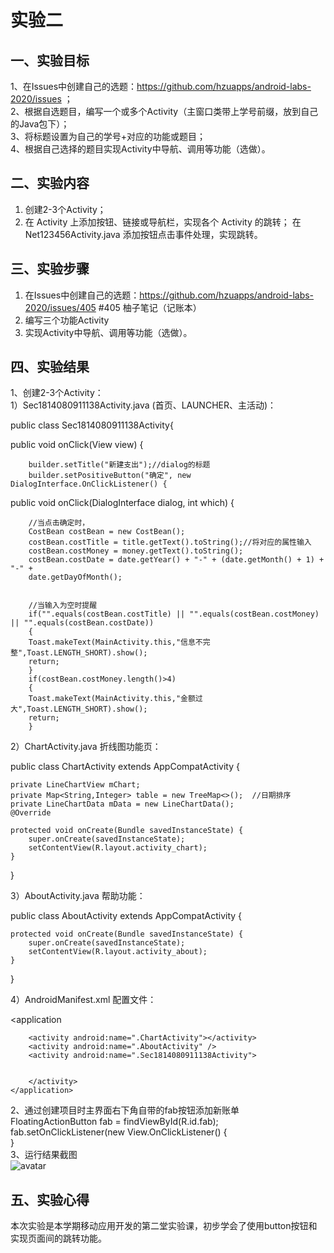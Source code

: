 # 实验二
## 一、实验目标		
1、在Issues中创建自己的选题：https://github.com/hzuapps/android-labs-2020/issues ；  
2、根据自选题目，编写一个或多个Activity（主窗口类带上学号前缀，放到自己的Java包下）；  
3、将标题设置为自己的学号+对应的功能或题目；  
4、根据自己选择的题目实现Activity中导航、调用等功能（选做）。  
## 二、实验内容	
1. 创建2-3个Activity；	
2. 在 Activity 上添加按钮、链接或导航栏，实现各个 Activity 的跳转；
在 Net123456Activity.java 添加按钮点击事件处理，实现跳转。
## 三、实验步骤	
1. 在Issues中创建自己的选题：https://github.com/hzuapps/android-labs-2020/issues/405    #405 柚子笔记（记账本）
2. 编写三个功能Activity
3. 实现Activity中导航、调用等功能（选做）。
## 四、实验结果  
1、创建2-3个Activity：  
1）Sec1814080911138Activity.java (首页、LAUNCHER、主活动)：  
      
  public class Sec1814080911138Activity{
  
 public void onClick(View view) {
 
        builder.setTitle("新建支出");//dialog的标题
        builder.setPositiveButton("确定", new DialogInterface.OnClickListener() {
        
public void onClick(DialogInterface dialog, int which) {

        //当点击确定时，
        CostBean costBean = new CostBean();
        costBean.costTitle = title.getText().toString();//将对应的属性输入
        costBean.costMoney = money.getText().toString();
        costBean.costDate = date.getYear() + "-" + (date.getMonth() + 1) + "-" +
        date.getDayOfMonth();
          
        
        //当输入为空时提醒
        if("".equals(costBean.costTitle) || "".equals(costBean.costMoney) || "".equals(costBean.costDate))
        {
        Toast.makeText(MainActivity.this,"信息不完整",Toast.LENGTH_SHORT).show();
        return;
        }
        if(costBean.costMoney.length()>4)
        {
        Toast.makeText(MainActivity.this,"金额过大",Toast.LENGTH_SHORT).show();
        return;
        }
  
2）ChartActivity.java   折线图功能页：


public class ChartActivity extends AppCompatActivity {

    private LineChartView mChart;
    private Map<String,Integer> table = new TreeMap<>();  //日期排序
    private LineChartData mData = new LineChartData();
    @Override
    
    protected void onCreate(Bundle savedInstanceState) {
        super.onCreate(savedInstanceState);
        setContentView(R.layout.activity_chart);
    }
}



3）AboutActivity.java  帮助功能：

public class AboutActivity extends AppCompatActivity {
  
    protected void onCreate(Bundle savedInstanceState) {
        super.onCreate(savedInstanceState);
        setContentView(R.layout.activity_about);
    }
} 
   
4）AndroidManifest.xml  配置文件：

 <application
       
        <activity android:name=".ChartActivity"></activity>
        <activity android:name=".AboutActivity" />
        <activity android:name=".Sec1814080911138Activity">
            
            
        </activity>
    </application>
2、通过创建项目时主界面右下角自带的fab按钮添加新账单  
 FloatingActionButton fab = findViewById(R.id.fab);
        fab.setOnClickListener(new View.OnClickListener() {  
}  
3、运行结果截图  
![avatar](https://github.com/1814080911138/android-labs-2020/blob/master/students/sec1814080911138/3.jpg) 
## 五、实验心得
 本次实验是本学期移动应用开发的第二堂实验课，初步学会了使用button按钮和实现页面间的跳转功能。
